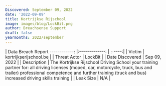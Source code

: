 ```yaml
---
Discovered: September 09, 2022
date: '2022-09-09'
title: Kortrijkse Rijschool
image: images/blog/LockBit.png
author: Breachsense Support
draft: false
yearmonths: 2022/september
---
```



| Data Breach Report
------------:     |:-------------:    | :-----:|
| Victim      | kortrijkserijschool.be      | 
| Threat Actor      | LockBit      | 
| Date Discovered      | Sep 09, 2022      | 
| Description      | The Kortrijkse Rijschool Driving School your training partner for: all driving licenses (moped, car, motorcycle, truck, bus and trailer) professional competence and further training (truck and bus) increased driving skills training      | 
| Leak Size      | N/A      | 

